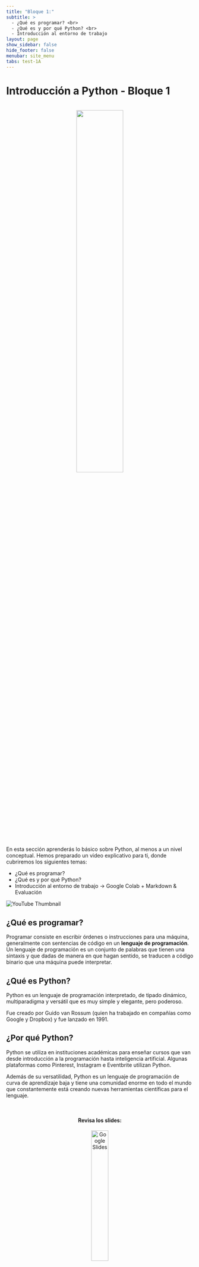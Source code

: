 ```yaml
---
title: "Bloque 1:"
subtitle: >
  - ¿Qué es programar? <br>
  - ¿Qué es y por qué Python? <br>
  - Introducción al entorno de trabajo
layout: page
show_sidebar: false
hide_footer: false
menubar: site_menu
tabs: test-1A
---
```


# Introducción a Python - Bloque 1

<br>
<center>
  <img width="50%" src="https://www.python.org/static/community_logos/python-logo-generic.svg">
</center>
<br>

En esta sección aprenderás lo básico sobre Python, al menos a un nivel conceptual. Hemos preparado un video explicativo para ti, donde cubriremos los siguientes temas:

- ¿Qué es programar?
- ¿Qué es y por qué Python?
- Introducción al entorno de trabajo → Google Colab + Markdown & Evaluación

![YouTube Thumbnail](https://vidooly.com/blog/wp-content/uploads/2015/01/How-to-optimise-your-YouTube-Thumbnails.png)

## ¿Qué es programar?

Programar consiste en escribir órdenes o instrucciones para una máquina, generalmente con sentencias de código en un **lenguaje de programación**. Un lenguaje de programación es un conjunto de palabras que tienen una sintaxis y que dadas de manera en que hagan sentido, se traducen a código binario que una máquina puede interpretar.

## ¿Qué es Python?

Python es un lenguaje de programación interpretado, de tipado dinámico, multiparadigma y versátil que es muy simple y elegante, pero poderoso.

Fue creado por Guido van Rossum (quien ha trabajado en compañías como Google y Dropbox) y fue lanzado en 1991.

## ¿Por qué Python?

Python se utiliza en instituciones académicas para enseñar cursos que van desde introducción a la programación hasta inteligencia artificial.  Algunas plataformas como Pinterest, Instagram e Eventbrite utilizan Python.

Además de su versatilidad, Python es un lenguaje de programación de curva de aprendizaje baja y tiene una comunidad enorme en todo el mundo que constantemente está creando nuevas herramientas científicas para el lenguaje.


<center>
  <br>
  <h4>Revisa los slides:</h4>
  <a href="https://docs.google.com/presentation/d/e/2PACX-1vREb6S1pW7HwEeXDw5vWxyqX_QVge4LhVncAJOpDK4kT78ne7o6WaiGh4iLA3pNfsmNUpDo-euBcgRV/pub?start=false&loop=false&delayms=3000" target="_blank">
    <img width="30%" src="https://img.shields.io/static/v1?label=Slides&message=Google%20Slides&color=tomato" alt="Google Slides"/>
  </a>
</center>

<!-- Buttons -->
<br>
<div class="buttons has-addons is-centered">
  <a class="button is-outlined" href="/conoce-mas/">◀︎ Anterior</a>
  <a class="button is-warning" href="/test-1A/">📝 Realizar prueba del módulo</a>
  <a class="button is-outlined" href="/bloque-2A/">Siguiente ▶︎</a>
</div>